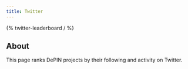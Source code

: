```yaml
---
title: Twitter
---
```


{% twitter-leaderboard / %}

## About

This page ranks DePIN projects by their following and activity on Twitter.
